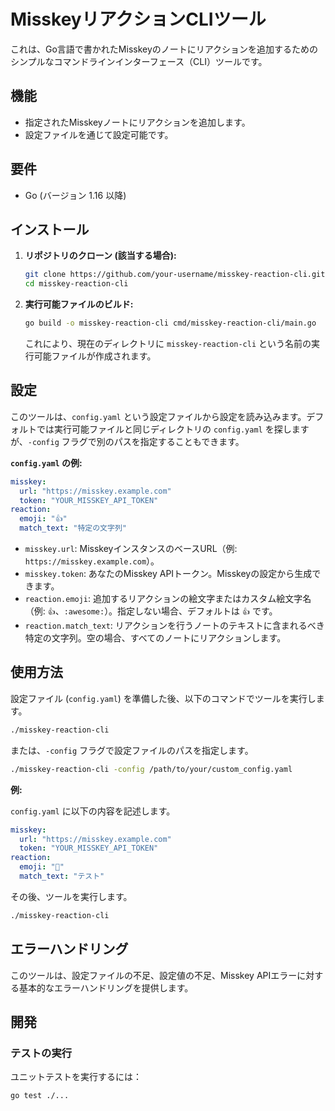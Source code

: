 # MisskeyリアクションCLIツール

これは、Go言語で書かれたMisskeyのノートにリアクションを追加するためのシンプルなコマンドラインインターフェース（CLI）ツールです。

## 機能

- 指定されたMisskeyノートにリアクションを追加します。
- 設定ファイルを通じて設定可能です。

## 要件

- Go (バージョン 1.16 以降)

## インストール

1.  **リポジトリのクローン (該当する場合):**

    ```bash
    git clone https://github.com/your-username/misskey-reaction-cli.git
    cd misskey-reaction-cli
    ```

2.  **実行可能ファイルのビルド:**

    ```bash
    go build -o misskey-reaction-cli cmd/misskey-reaction-cli/main.go
    ```

    これにより、現在のディレクトリに `misskey-reaction-cli` という名前の実行可能ファイルが作成されます。

## 設定

このツールは、`config.yaml` という設定ファイルから設定を読み込みます。デフォルトでは実行可能ファイルと同じディレクトリの `config.yaml` を探しますが、`-config` フラグで別のパスを指定することもできます。

**`config.yaml` の例:**

```yaml
misskey:
  url: "https://misskey.example.com"
  token: "YOUR_MISSKEY_API_TOKEN"
reaction:
  emoji: "👍"
  match_text: "特定の文字列"
```

-   `misskey.url`: MisskeyインスタンスのベースURL（例: `https://misskey.example.com`）。
-   `misskey.token`: あなたのMisskey APIトークン。Misskeyの設定から生成できます。
-   `reaction.emoji`: 追加するリアクションの絵文字またはカスタム絵文字名（例: `👍`、`:awesome:`）。指定しない場合、デフォルトは `👍` です。
-   `reaction.match_text`: リアクションを行うノートのテキストに含まれるべき特定の文字列。空の場合、すべてのノートにリアクションします。

## 使用方法

設定ファイル (`config.yaml`) を準備した後、以下のコマンドでツールを実行します。

```bash
./misskey-reaction-cli
```

または、`-config` フラグで設定ファイルのパスを指定します。

```bash
./misskey-reaction-cli -config /path/to/your/custom_config.yaml
```

**例:**

`config.yaml` に以下の内容を記述します。

```yaml
misskey:
  url: "https://misskey.example.com"
  token: "YOUR_MISSKEY_API_TOKEN"
reaction:
  emoji: "🎉"
  match_text: "テスト"
```

その後、ツールを実行します。

```bash
./misskey-reaction-cli
```

## エラーハンドリング

このツールは、設定ファイルの不足、設定値の不足、Misskey APIエラーに対する基本的なエラーハンドリングを提供します。

## 開発

### テストの実行

ユニットテストを実行するには：

```bash
go test ./...
```